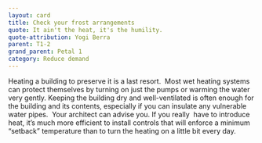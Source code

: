 ```yaml
---
layout: card
title: Check your frost arrangements
quote: It ain't the heat, it's the humility.
quote-attribution: Yogi Berra
parent: T1-2
grand_parent: Petal 1
category: Reduce demand
---
```


Heating a building to preserve it is a last resort.  Most wet heating systems can protect themselves by turning on just the pumps or warming the water very gently. Keeping the building dry and well-ventilated is often enough for the building and its contents, especially if you can insulate any vulnerable water pipes.  Your architect can advise you.  If you really  have to introduce heat, it’s much more efficient to install controls that will enforce a minimum “setback” temperature than to turn the heating on a little bit every day.  